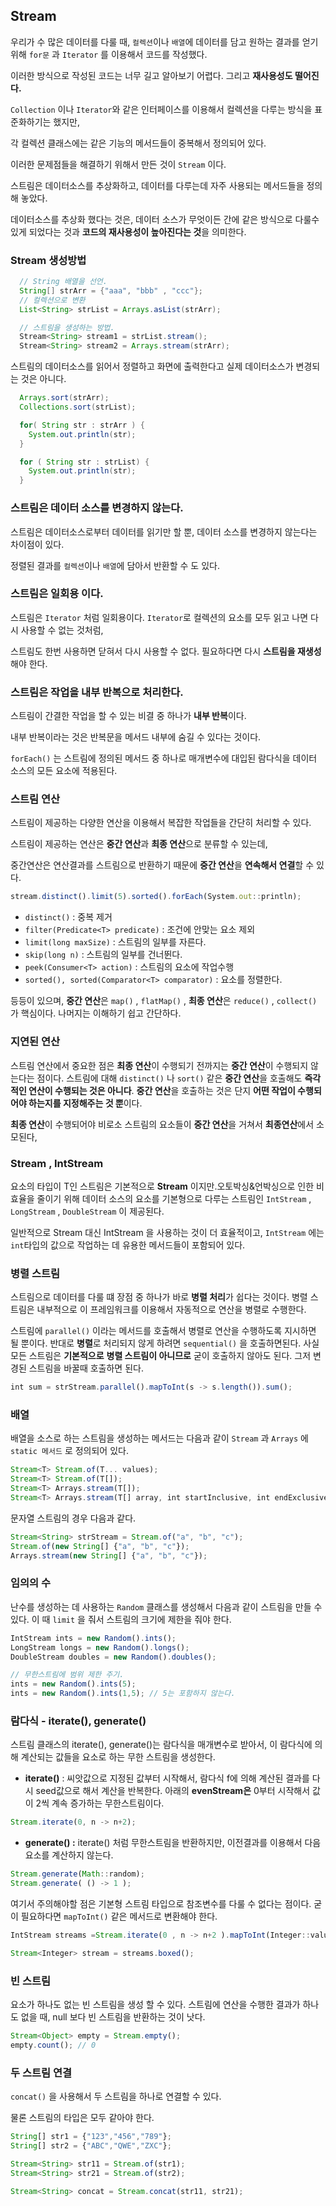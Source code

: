 ## Stream

우리가 수 많은 데이터를 다룰 때, `컬렉션`이나 `배열`에 데이터를 담고 원하는 결과를 얻기 위해 `for문` 과 `Iterator` 를 이용해서 코드를 작성했다.

이러한 방식으로 작성된 코드는 너무 길고 알아보기 어렵다. 그리고 **재사용성도 떨어진다.**

`Collection` 이나 `Iterator`와 같은 인터페이스를 이용해서 컬렉션을 다루는 방식을 표준화하기는 했지만, 

각 컬렉션 클래스에는 같은 기능의 메서드들이 중복해서 정의되어 있다. 

이러한 문제점들을 해결하기 위해서 만든 것이 `Stream` 이다.

스트림은 데이터소스를 추상화하고, 데이터를 다루는데 자주 사용되는 메서드들을 정의해 놓았다. 

데이터소스를 추상화 했다는 것은, 데이터 소스가 무엇이든 간에 같은 방식으로 다룰수 있게 되었다는 것과 **코드의 재사용성이 높아진다는 것**을 의미한다.


### Stream 생성방법

```java
  // String 배열을 선언.
  String[] strArr = {"aaa", "bbb" , "ccc"};
  // 컬렉션으로 변환
  List<String> strList = Arrays.asList(strArr);

  // 스트림을 생성하는 방법.
  Stream<String> stream1 = strList.stream();
  Stream<String> stream2 = Arrays.stream(strArr);
```

스트림의 데이터소스를 읽어서 정렬하고 화면에 출력한다고 실제 데이터소스가 변경되는 것은 아니다.

```java
  Arrays.sort(strArr);
  Collections.sort(strList);

  for( String str : strArr ) {
    System.out.println(str);
  }

  for ( String str : strList) {
    System.out.println(str);
  }
```

### 스트림은 데이터 소스를 변경하지 않는다.

스트림은 데이터소스로부터 데이터를 읽기만 할 뿐, 데이터 소스를 변경하지 않는다는 차이점이 있다.

정렬된 결과를 `컬렉션`이나 `배열`에 담아서 반환할 수 도 있다.


### 스트림은 일회용 이다.

스트림은 `Iterator` 처럼 일회용이다. `Iterator`로 컬렉션의 요소를 모두 읽고 나면 다시 사용할 수 없는 것처럼, 

스트림도 한번 사용하면 닫혀서 다시 사용할 수 없다. 필요하다면 다시 **스트림을 재생성**해야 한다.

### 스트림은 작업을 내부 반복으로 처리한다.

스트림이 간결한 작업을 할 수 있는 비결 중 하나가 **내부 반복**이다.

내부 반복이라는 것은 반복문을 메서드 내부에 숨길 수 있다는 것이다. 

`forEach()` 는 스트림에 정의된 메서드 중 하나로 매개변수에 대입된 람다식을 데이터 소스의 모든 요소에 적용된다.


### 스트림 연산

스트림이 제공하는 다양한 연산을 이용해서 복잡한 작업들을 간단히 처리할 수 있다. 

스트림이 제공하는 연산은 **중간 연산**과 **최종 연산**으로 분류할 수 있는데, 

중간연산은 연산결과를 스트림으로 반환하기 때문에 **중간 연산**을 **연속해서 연결**할 수 있다.

```jsx
stream.distinct().limit(5).sorted().forEach(System.out::println);
```

- `distinct()` : 중복 제거
- `filter(Predicate<T> predicate)` : 조건에 안맞는 요소 제외
- `limit(long maxSize)` : 스트림의 일부를 자른다.
- `skip(long n)` : 스트림의 일부를 건너뛴다.
- `peek(Consumer<T> action)` : 스트림의 요소에 작업수행
- `sorted(), sorted(Comparator<T> comparator)` : 요소를 정렬한다.

등등이 있으며, **중간 연산**은 `map()` , `flatMap()` , **최종 연산**은 `reduce()` , `collect()` 가 핵심이다. 나머지는 이해하기 쉽고 간단하다.

### 지연된 연산

스트림 연산에서 중요한 점은 **최종 연산**이 수행되기 전까지는 **중간 연산**이 수행되지 않는다는 점이다. 스트림에 대해 `distinct()` 나 `sort()` 같은 **중간 연산**을 호출해도 **즉각적인 연산이 수행되는 것은 아니다**. **중간 연산**을 호출하는 것은 단지 **어떤 작업이 수행되어야 하는지를 지정해주는 것 뿐**이다.

**최종 연산**이 수행되어야 비로소 스트림의 요소들이 **중간 연산**을 거쳐서 **최종연산**에서 소모된다,

### Stream<Integer> , IntStream

요소의 타입이 T인 스트림은 기본적으로 **Stream<T>** 이지만.오토박싱&언박싱으로 인한 비효율을 줄이기 위해 데이터 소스의 요소를 기본형으로 다루는 스트림인 `IntStream` , `LongStream` , `DoubleStream` 이 제공된다.

일반적으로 Stream<Integer> 대신 IntStream 을 사용하는  것이 더 효율적이고, `IntStream` 에는 `int`타입의 값으로 작업하는 데 유용한 메서드들이 포함되어 있다. 

### 병렬 스트림

스트림으로 데이터를 다룰 떄 장점 중 하나가 바로 **병렬 처리**가 쉽다는 것이다. 병렬 스트림은 내부적으로 이 프레임워크를 이용해서 자동적으로 연산을 병렬로 수행한다.

스트림에 `parallel()` 이라는 메서드를 호출해서 병렬로 연산을 수행하도록 지시하면 될 뿐이다. 반대로 **병렬**로 처리되지 않게 하려면 `sequential()` 을 호출하면된다. 사실 모든 스트림은 **기본적으로** **병렬 스트림이 아니므로** 굳이 호출하지 않아도 된다. 그저 변경된 스트림을 바꿀때 호출하면 된다.

```jsx
int sum = strStream.parallel().mapToInt(s -> s.length()).sum();
```

### 배열

배열을 소스로 하는 스트림을 생성하는 메서드는 다음과 같이 `Stream` 과 `Arrays` 에 `static 메서드` 로 정의되어 있다.

```jsx
Stream<T> Stream.of(T... values);
Stream<T> Stream.of(T[]);
Stream<T> Arrays.stream(T[]);
Stream<T> Arrays.stream(T[] array, int startInclusive, int endExclusive);
```

문자열 스트림의 경우 다음과 같다.

```jsx
Stream<String> strStream = Stream.of("a", "b", "c");
Stream.of(new String[] {"a", "b", "c"});
Arrays.stream(new String[] {"a", "b", "c"});
```

### 임의의 수

난수를 생성하는 데 사용하는 `Random` 클래스를 생성해서 다음과 같이 스트림을 만들 수 있다. 이 때 `limit` 을 줘서 스트림의 크기에 제한을 줘야 한다.

```jsx
IntStream ints = new Random().ints();
LongStream longs = new Random().longs();
DoubleStream doubles = new Random().doubles();

// 무한스트림에 범위 제한 주기.
ints = new Random().ints(5);
ints = new Random().ints(1,5); // 5는 포함하지 않는다.
```

### 람다식 - iterate(), generate()

스트림 클래스의 iterate(), generate()는 람다식을 매개변수로 받아서, 이 람다식에 의해 계산되는 값들을 요소로 하는 무한 스트림을 생성한다.

- **iterate()** :  씨앗값으로 지정된 값부터 시작해서, 람다식 f에 의해 계산된 결과를 다시 seed값으로 해서 계산을 반복한다. 아래의 **evenStream은** 0부터 시작해서 값이 2씩 계속 증가하는 무한스트림이다.

```jsx
Stream.iterate(0, n -> n+2);
```

- **generate() :** iterate() 처럼 무한스트림을 반환하지만, 이전결과를 이용해서 다음요소를 계산하지 않는다.

```jsx
Stream.generate(Math::random);
Stream.generate( () -> 1 );
```

여기서 주의해야할 점은 기본형 스트림 타입으로 참조변수를 다룰 수 없다는 점이다. 굳이 필요하다면 `mapToInt()` 같은 메서드로 변환해야 한다.

```jsx
IntStream streams =Stream.iterate(0 , n -> n+2 ).mapToInt(Integer::valueOf);

Stream<Integer> stream = streams.boxed();

```

### 빈 스트림

요소가 하나도 없는 빈 스트림을 생성 할 수 있다. 스트림에 연산을 수행한 결과가 하나도 없을 때, null 보다 빈 스트림을 반환하는 것이 낫다.

```jsx
Stream<Object> empty = Stream.empty();
empty.count(); // 0
```

### 두 스트림 연결

`concat()` 을 사용해서 두 스트림을 하나로 연결할 수 있다.

물론 스트림의 타입은 모두 같아야 한다.

```jsx
String[] str1 = {"123","456","789"};
String[] str2 = {"ABC","QWE","ZXC"};

Stream<String> str11 = Stream.of(str1);
Stream<String> str21 = Stream.of(str2);

Stream<String> concat = Stream.concat(str11, str21);
```

